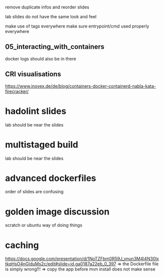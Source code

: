 remove duplicate infos and reorder slides

lab slides do not have the same look and feel

make use of tags everywhere
make sure entrypoint/cmd used properly everywhere

## 05_interacting_with_containers
docker logs should also be in there

## CRI visualisations
https://www.inovex.de/de/blog/containers-docker-containerd-nabla-kata-firecracker/

# hadolint slides
lab should be near the slides

# multistaged build
lab should be near the slides

# advanced dockerfiles
order of slides are confusing

# golden image discussion
scratch or ubuntu way of doing things

# caching
https://docs.google.com/presentation/d/1NoTZFbm0R59J_vnun3M4l4N30lxtkqHsO4nGlduMs2c/edit#slide=id.ga0187a22eb_0_397 => the Dockerfile file is simply wrong!!! => copy the app before mvn install does not make sense